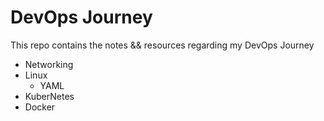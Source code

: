 # DevOps Journey

This repo contains the notes && resources regarding my DevOps Journey

- Networking
- Linux
  - YAML
- KuberNetes
- Docker
